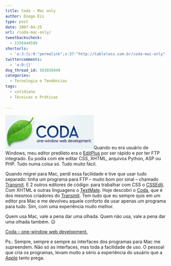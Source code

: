 ```yaml
---
title: Coda – Mac only
author: Diego Eis
type: post
date: 2007-04-25
url: /coda-mac-only/
tweetbackscheck:
  - 1356444599
shorturls:
  - 'a:3:{s:9:"permalink";s:37:"http://tableless.com.br/coda-mac-only";s:7:"tinyurl";s:26:"http://tinyurl.com/3mcmqox";s:4:"isgd";s:19:"http://is.gd/K6hIo4";}'
twittercomments:
  - 'a:0:{}'
dsq_thread_id: 503036949
categories:
  - Tecnologia e Tendências
tags:
  - cotidiano
  - Técnicas e Práticas

---
```

<a href="http://tableless.com.br/coda-mac-only/coda-editor-para-mac/" rel="attachment wp-att-870" title="Coda - Editor para Mac"><img src="https://raw.githubusercontent.com/diegoeis/tableless-static-images/master/2007/04/coda.png" title="Coda - Editor para Mac" alt="Coda - Editor para Mac" height="107" width="277" class="imgleft" /></a>Quando eu era usuário de Windows, meu editor predileto era o [EditPlus][1] por ser rápido e por ter FTP integrado. Eu podia com ele editar CSS, XHTML, arquivos Python, ASP ou PHP. Tudo numa coisa só. Tudo muito fácil.
  
Quando migrei para Mac, perdi essa facilidade e tive que usar tudo separado: tinha um programa para FTP &#8211; muito bom por sinal &#8211; chamado [Transmit][2]. E 2 outros editores de código: para trabalhar com CSS o [CSSEdit][3]. Com XHTML e outras linguagens o [TextMate][4]. Hoje descobri o [Coda][5], que é dos mesmos criadores do [Transmit][2]. Tem tudo que eu sempre quis em um editor pra Mac e me devolveu aquele conforto de usar apenas um programa para tudo. Sim, com uma experiência muito melhor.

Quem usa Mac, vale a pena dar uma olhada. Quem não usa, vale a pena dar uma olhada também. 😉

[Coda &#8211; one-window web development.][5]

Ps.: Sempre, sempre e sempre as interfaces dos programas para Mac me supreendem. Não só as interfaces, mas toda a facilidade de uso. O pessoal que cria os programas, levam muito a sério a experiência do usuário que a [Apple][6] tanto prega.

 [1]: http://editplus.com
 [2]: http://www.panic.com/transmit/
 [3]: http://macrabbit.com/cssedit/
 [4]: http://macromates.com/
 [5]: http://www.panic.com/coda/
 [6]: http://apple.com